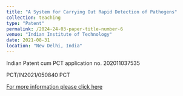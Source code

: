 ```yaml
---
title: "A System for Carrying Out Rapid Detection of Pathogens"
collection: teaching
type: "Patent"
permalink: /2024-24-03-paper-title-number-6
venue: "Indian Institute of Technology"
date: 2021-08-31
location: "New Delhi, India"
---
```


Indian Patent cum PCT application no. 202011037535

PCT/IN2021/050840 PCT

[For more information please click here](https://iprsearch.ipindia.gov.in/PublicSearch/PublicationSearch/ApplicationStatus)
